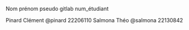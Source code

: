 Nom prénom pseudo gitlab num_étudiant

Pinard Clément @pinard 22206110
Salmona Théo @salmona 22130842